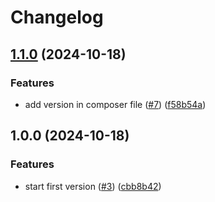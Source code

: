 # Changelog

## [1.1.0](https://github.com/nivseb/php-mock-server-connector/compare/v1.0.0...v1.1.0) (2024-10-18)


### Features

* add version in composer file ([#7](https://github.com/nivseb/php-mock-server-connector/issues/7)) ([f58b54a](https://github.com/nivseb/php-mock-server-connector/commit/f58b54a6fc68099a3f3d83be7b30132f03100ba4))

## 1.0.0 (2024-10-18)


### Features

* start first version ([#3](https://github.com/nivseb/php-mock-server-connector/issues/3)) ([cbb8b42](https://github.com/nivseb/php-mock-server-connector/commit/cbb8b427b5b0f90660969afd83d07244ca488356))
